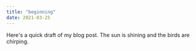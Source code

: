 ```yaml
---
title: "beginning"
date: 2021-03-25
---
```




Here's a quick draft of my blog post. The sun is shining and the birds are chirping. 
